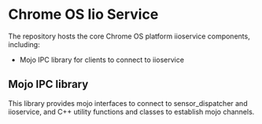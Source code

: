 # Chrome OS Iio Service

The repository hosts the core Chrome OS platform iioservice components, including:

- Mojo IPC library for clients to connect to iioservice

## Mojo IPC library

This library provides mojo interfaces to connect to sensor_dispatcher and
iioservice, and C++ utility functions and classes to establish mojo channels.
